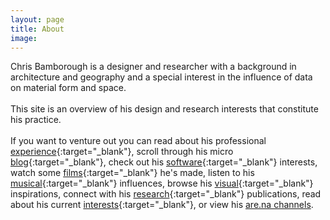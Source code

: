 ```yaml
---
layout: page
title: About
image:
---
```

Chris Bamborough is a designer and researcher with a background in architecture and geography and a special interest in the influence of data on material form and space.
<br/>
<br/>
This site is an overview of his design and research interests that constitute his practice.
<br/>
<br/>
If you want to venture out you can read about his professional [experience](http://www.linkedin.com/in/chrisbamborough){:target="_blank"}, scroll through his micro [blog](http://www.twitter.com/chrisbamborough){:target="_blank"}, check out his [software](http://www.github.com/chrisbamborough){:target="_blank"} interests, watch some [films](http://www.vimeo.com/chrisbamborough){:target="_blank"} he's made, listen to his [musical](http://www.soundcloud.com/smoothspace){:target="_blank"} influences, browse his [visual](http://www.pinterest.com/chrisbamborough){:target="_blank"} inspirations, connect with his [research](https://uts.academia.edu/ChrisBamborough){:target="_blank"} publications, read about his current [interests](https://www.evernote.com/pub/bambarooga/phdreadings){:target="_blank"}, or view his [are.na channels](https://www.are.na/chris-bamborough).    

  [f7d5e3a0]: http://www.behance.net/chrisbamborough "Behance Portfolio"
  [aa0f53f0]: http://www.twitter.com/chrisbamborough "Twitter"
  [639dfd01]: http://www.linkedin.com/in/chrisbamborough "LinkedIn"
  [c4fa3c6c]: http://www.github.com/chrisbamborough "Github"
  [af66690b]: http://www.vimeo.com/chrisbamborough "Vimeo"
  [99899410]: http://www.soundcloud.com/smoothspace "Soundcloud"
  [64042ccd]: http://www.pinterest.com/chrisbamborough "Pinterest"
  [f580b998]: https://uts.academia.edu/ChrisBamborough "Academia.edu"
  [0a809fe0]: https://www.are.na/chris-bamborough/channels "Are.na"
